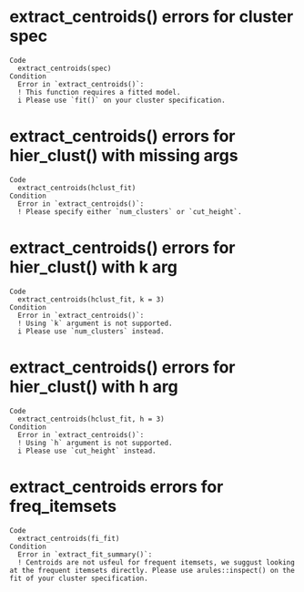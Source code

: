# extract_centroids() errors for cluster spec

    Code
      extract_centroids(spec)
    Condition
      Error in `extract_centroids()`:
      ! This function requires a fitted model.
      i Please use `fit()` on your cluster specification.

# extract_centroids() errors for hier_clust() with missing args

    Code
      extract_centroids(hclust_fit)
    Condition
      Error in `extract_centroids()`:
      ! Please specify either `num_clusters` or `cut_height`.

# extract_centroids() errors for hier_clust() with k arg

    Code
      extract_centroids(hclust_fit, k = 3)
    Condition
      Error in `extract_centroids()`:
      ! Using `k` argument is not supported.
      i Please use `num_clusters` instead.

# extract_centroids() errors for hier_clust() with h arg

    Code
      extract_centroids(hclust_fit, h = 3)
    Condition
      Error in `extract_centroids()`:
      ! Using `h` argument is not supported.
      i Please use `cut_height` instead.

# extract_centroids errors for freq_itemsets

    Code
      extract_centroids(fi_fit)
    Condition
      Error in `extract_fit_summary()`:
      ! Centroids are not usfeul for frequent itemsets, we suggust looking at the frequent itemsets directly. Please use arules::inspect() on the fit of your cluster specification.

